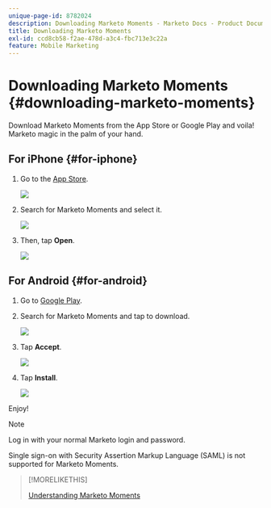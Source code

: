 ```yaml
---
unique-page-id: 8782024
description: Downloading Marketo Moments - Marketo Docs - Product Documentation
title: Downloading Marketo Moments
exl-id: ccd8cb58-f2ae-478d-a3c4-fbc713e3c22a
feature: Mobile Marketing
---
```

# Downloading Marketo Moments {#downloading-marketo-moments}

Download Marketo Moments from the App Store or Google Play and voila! Marketo magic in the palm of your hand.

## For iPhone {#for-iphone}

1. Go to the [App Store](https://itunes.apple.com/us/genre/ios/id36?mt=8).

   ![](assets/image2015-7-15-14-3a52-3a13.png)

1. Search for Marketo Moments and select it.

   ![](assets/image2015-7-7-17-3a19-3a7.png)

1. Then, tap **Open**.

   ![](assets/image2015-7-7-17-3a20-3a51.png)

## For Android {#for-android}

1. Go to [Google Play](https://play.google.com/store?hl=en).

1. Search for Marketo Moments and tap to download.

   ![](assets/image2015-7-14-9-3a6-3a34.png)

1. Tap **Accept**.

   ![](assets/image2015-7-7-16-3a41-3a47.png)

1. Tap **Install**.

   ![](assets/image2015-7-7-16-3a43-3a21.png)

Enjoy!

>[!NOTE]
>
>Log in with your normal Marketo login and password.
>
>Single sign-on with Security Assertion Markup Language (SAML) is not supported for Marketo Moments.

>[!MORELIKETHIS]
>
>[Understanding Marketo Moments](/help/marketo/product-docs/core-marketo-concepts/mobile-apps/marketo-moments/understanding-moments/understanding-marketo-moments.md)
